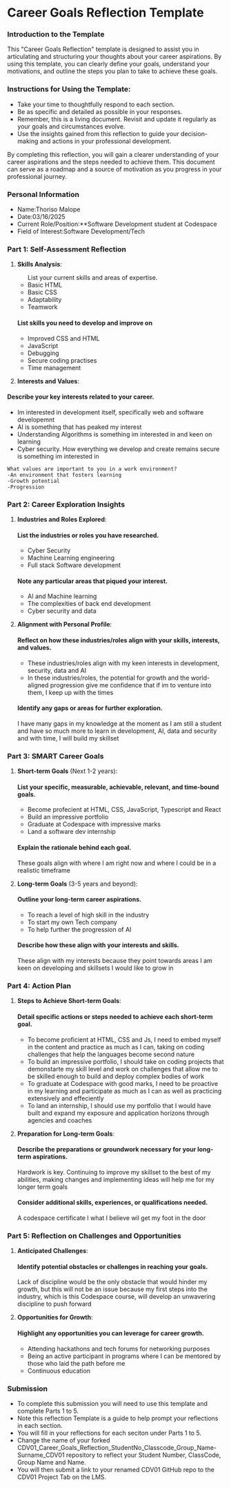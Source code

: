 
# Career Goals Reflection Template

### Introduction to the Template

This "Career Goals Reflection" template is designed to assist you in articulating and structuring your thoughts about your career aspirations. By using this template, you can clearly define your goals, understand your motivations, and outline the steps you plan to take to achieve these goals.

### Instructions for Using the Template:

- Take your time to thoughtfully respond to each section.
- Be as specific and detailed as possible in your responses.
- Remember, this is a living document. Revisit and update it regularly as your goals and circumstances evolve.
- Use the insights gained from this reflection to guide your decision-making and actions in your professional development.

By completing this reflection, you will gain a clearer understanding of your career aspirations and the steps needed to achieve them. This document can serve as a roadmap and a source of motivation as you progress in your professional journey.

### Personal Information

- Name:Thoriso Malope
- Date:03/16/2025
- Current Role/Position:**Software Development student at Codespace
- Field of Interest:Software Development/Tech

### Part 1: Self-Assessment Reflection

1. **Skills Analysis**:
    
    <ul>List your current skills and areas of expertise.
        <li>Basic HTML</li>
        <li>Basic CSS</li>
        <li>Adaptability</li>
        <li>Teamwork</li>
    </ul>
    <h4>List skills you need to develop and improve on</h4>
    <ul>
        <li>Improved CSS and HTML</li>
        <li>JavaScript</li>
        <li>Debugging</li>
        <li>Secure coding practises</li>
        <li>Time management</li>
    </ul>
2. **Interests and Values**:

<h4>Describe your key interests related to your career.</h4>
   <ul>
        <li>Im interested in development itself, specifically web and software developemnt</li>
        <li>AI is something that has peaked my interest</li>
        <li>Understanding Algorithms is something im interested in and keen on learning</li>
        <li>Cyber security. How everything we develop and create remains secure is something im interested in</li>
   </ul>
   
    What values are important to you in a work environment?
    -An environment that fosters learning
    -Growth potential
    -Progression

### Part 2: Career Exploration Insights

1. **Industries and Roles Explored**:
    
   <h4>List the industries or roles you have researched.</h4>
      <ul>
          <li>Cyber Security</li>
          <li>Machine Learning engineering</li>
          <li>Full stack Software development</li>
      </ul>
    <h4>Note any particular areas that piqued your interest.</h4>
      <ul>
          <li>AI and Machine learning</li>
          <li>The complexities of back end development</li>
          <li>Cyber security and data</li>
      </ul>
2. **Alignment with Personal Profile**:
    
    <h4> Reflect on how these industries/roles align with your skills, interests, and values.</h4>
      <ul>
          <li>These industries/roles align with my keen interests in development, security, data and AI</li>
          <li>In these industries/roles, the potential for growth and the world-aligned progression give me confidence that if im to venture into them, I keep up with the times</li>
      </ul>
    <h4>Identify any gaps or areas for further exploration.</h4>
    <p>I have many gaps in my knowledge at the moment as I am still a student and have so much more to learn in development, AI, data and security and with time, I will build my skillset</p>

### Part 3: SMART Career Goals

1. **Short-term Goals** (Next 1-2 years):
    
   <h4>List your specific, measurable, achievable, relevant, and time-bound goals.</h4>
      <ul>
          <li>Become profecient at HTML, CSS, JavaScript, Typescript and React</li>
          <li>Build an impressive portfolio</li>
          <li>Graduate at Codespace with impressive marks</li>
          <li>Land a software dev internship</li>
      </ul>
    <h4>Explain the rationale behind each goal.</h4>
      <p>These goals align with where I am right now and where I could be in a realistic timeframe</p>
2. **Long-term Goals** (3-5 years and beyond):
    
   <h4>Outline your long-term career aspirations.</h4>
       <ul>
           <li>To reach a level of high skill in the industry</li>
           <li>To start my own Tech company</li>
           <li>To help further the progression of AI</li>
       </ul>
    <h4>Describe how these align with your interests and skills.</h4>
      <p>These align with my interests because they point towards areas I am keen on developing and skillsets I would like to grow in</p>

### Part 4: Action Plan

1. **Steps to Achieve Short-term Goals**:
    
   <h4>Detail specific actions or steps needed to achieve each short-term goal.</h4>
      <ul>
          <li>To become proficient at HTML, CSS and Js, I need to embed myself in the content and practice as much as I can, taking on coding challenges that help the languages become second nature</li>
          <li>To build an impressive portfolio, I should take on coding projects that demonstarte my skill level and work on challenges that allow me to be skilled enough to build and deploy complex bodies of work</li>
          <li>To graduate at Codespace with good marks, I need to be proactive in my learning and participate as much as I can as well as practicing extensively and effeciently</li>
          <li>To land an internship, I should use my portfolio that I would have built and expand my exposure and application horizons through agencies and coaches</li>
      </ul>
    
2. **Preparation for Long-term Goals**:
    
   <h4>Describe the preparations or groundwork necessary for your long-term aspirations.</h4>
    <p>Hardwork is key. Continuing to improve my skillset to the best of my abilities, making changes and implementing ideas will help me for my longer term goals</p>
    <h4>Consider additional skills, experiences, or qualifications needed.</h4>
       <p>A codespace certificate I what I believe wil get my foot in the door</p>

### Part 5: Reflection on Challenges and Opportunities

1. **Anticipated Challenges**:
    
   <h4>Identify potential obstacles or challenges in reaching your goals.</h4>
     <p>Lack of discipline would be the only obstacle that would hinder my growth, but this will not be an issue because my first steps into the industry, which is this Codespace course, will develop an unwavering discipline to push forward</p>
    
2. **Opportunities for Growth**:
    
   <h4>Highlight any opportunities you can leverage for career growth.</h4>
      <ul>
          <li>Attending hackathons and tech forums for networking purposes</li>
          <li>Being an active participant in programs where I can be mentored by those who laid the path before me</li>
          <li>Continuous education</li>
      </ul>
    

### Submission

- To complete this submission you will need to use this template and complete Parts 1 to 5.
- Note this reflection Template is a guide to help prompt your reflections in each section.
- You will fill in your reflections for each seciton under Parts 1 to 5.
- Change the name of your forked CDV01_Career_Goals_Reflection_StudentNo_Classcode_Group_Name-Surname_CDV01 repository to reflect your Student Number, ClassCode, Group Name and Name.
- You will then submit a link to your renamed CDV01 GitHub repo to the CDV01 Project Tab on the LMS.


